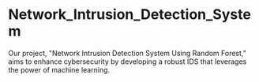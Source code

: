 # Network_Intrusion_Detection_System
Our project, "Network Intrusion Detection System Using Random Forest," aims to enhance cybersecurity by developing a robust IDS that leverages the power of machine learning.
